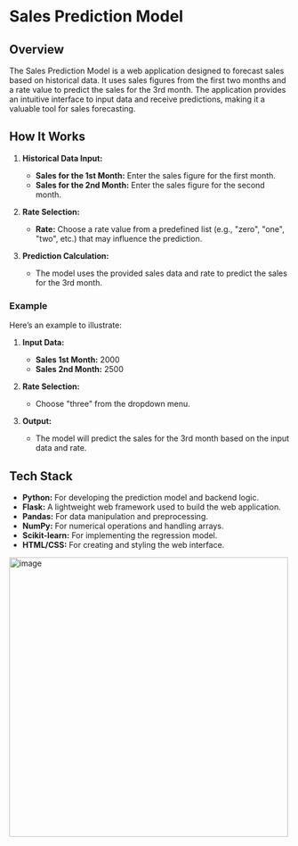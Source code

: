 # Sales Prediction Model

## Overview

The Sales Prediction Model is a web application designed to forecast sales based on historical data. It uses sales figures from the first two months and a rate value to predict the sales for the 3rd month. The application provides an intuitive interface to input data and receive predictions, making it a valuable tool for sales forecasting.

## How It Works

1. **Historical Data Input:**
   - **Sales for the 1st Month:** Enter the sales figure for the first month.
   - **Sales for the 2nd Month:** Enter the sales figure for the second month.

2. **Rate Selection:**
   - **Rate:** Choose a rate value from a predefined list (e.g., "zero", "one", "two", etc.) that may influence the prediction.

3. **Prediction Calculation:**
   - The model uses the provided sales data and rate to predict the sales for the 3rd month.

### Example

Here’s an example to illustrate:

1. **Input Data:**
   - **Sales 1st Month:** 2000
   - **Sales 2nd Month:** 2500

2. **Rate Selection:**
   - Choose "three" from the dropdown menu.

3. **Output:**
   - The model will predict the sales for the 3rd month based on the input data and rate.

## Tech Stack

- **Python:** For developing the prediction model and backend logic.
- **Flask:** A lightweight web framework used to build the web application.
- **Pandas:** For data manipulation and preprocessing.
- **NumPy:** For numerical operations and handling arrays.
- **Scikit-learn:** For implementing the regression model.
- **HTML/CSS:** For creating and styling the web interface.

<img width="501" alt="image" src="https://github.com/user-attachments/assets/285a7b5e-0291-420c-8918-05c627a4ef94">
